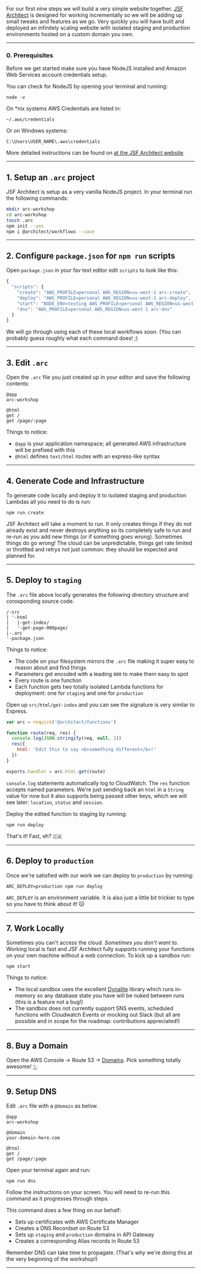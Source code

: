 For our first nine steps we will build a very simple website together. [JSF Architect](https://arc.codes) is designed for working incrementally so we will be adding up small tweaks and features as we go. Very quickly you will have built and deployed an infinitely scaling website with isolated staging and production environments hosted on a custom domain you own. 

---
### 0. Prerequisites

Before we get started make sure you have NodeJS installed and Amazon Web Services account credentials setup.

You can check for NodeJS by opening your terminal and running:

```
node -v
```

On *nix systems AWS Credentials are listed in:

```
~/.aws/credentials
```

Or on Windows systems:

```
C:\Users\USER_NAME\.aws\credentials
```

More detailed instructions can be found on [at the JSF Architect website](https://arc.codes/quickstart/setup).

---
## 1. Setup an `.arc` project

JSF Architect is setup as a very vanilla NodeJS project. In your terminal run the following commands:

```bash
mkdir arc-workshop
cd arc-workshop
touch .arc
npm init --yes
npm i @architect/workflows --save
```

---
## 2. Configure `package.json` for `npm run` scripts

Open `package.json` in your fav text editor edit `scripts` to look like this:

```javascript
{
  "scripts": {
    "create": "AWS_PROFILE=personal AWS_REGION=us-west-1 arc-create",
    "deploy": "AWS_PROFILE=personal AWS_REGION=us-west-1 arc-deploy",
    "start": "NODE_ENV=testing AWS_PROFILE=personal AWS_REGION=us-west-1 arc-sandbox",
    "dns": "AWS_PROFILE=personal AWS_REGION=us-west-1 arc-dns"
  }
}
```

We will go through using each of these local workflows soon. (You can probably guess roughly what each command does! ;)

---
## 3. Edit `.arc` 

Open the `.arc` file you just created up in your editor and save the following contents:

```.arc
@app
arc-workshop

@html
get /
get /page/:page
```

Things to notice:

- `@app` is your application namespace; all generated AWS infrastructure will be prefixed with this
- `@html` defines `text/html` routes with an express-like syntax

---
## 4. Generate Code and Infrastructure

To generate code locally and deploy it to isolated staging and production Lambdas all you need to do is run:

```
npm run create
```

JSF Architect will take a moment to run. It only creates things if they do not already exist and never destroys anything so its completely safe to run and re-run as you add new things (or if something goes wrong). Sometimes things do go wrong! The cloud can be unpredictable, things get rate limited or throttled and retrys not just common: they should be expected and planned for.

---
## 5. Deploy to `staging`

The `.arc` file above locally generates the following directory structure and corosponding source code.

```
/-src
| '-html
|   |-get-index/
|   '-get-page-000page/
|-.arc
'-package.json
```

Things to notice:

- The code on your filesystem mirrors the `.arc` file making it super easy to reason about and find things
- Parameters get encoded with a leading `000` to make them easy to spot
- Every route is one function
- Each function gets two totally isolated Lambda functions for deployment: one for `staging` and one for `production`

Open up `src/html/get-index` and you can see the signature is very similar to Express.

```javascript
var arc = require('@architect/functions')

function route(req, res) {
  console.log(JSON.stringify(req, null, 2))
  res({
    html: 'Edit this to say <b>something different</b>!'
  })
}

exports.handler = arc.html.get(route)
```

`console.log` statements automatically log to CloudWatch. The `res` function accepts named parameters. We're just sending back an `html` in a `String` value for now but it also supports being passed other keys, which we will see later: `location`, `status` and `session`.

Deploy the edited function to staging by running:

```
npm run deploy
```

That's it! Fast, eh? 🇨🇦

---
## 6. Deploy to `production`

Once we're satisfied with our work we can deploy to `production` by running:

```
ARC_DEPLOY=production npm run deploy
```

`ARC_DEPLOY` is an environment variable. It is also just a little bit trickier to type so you have to think about it! 😽


---
## 7. Work Locally

Sometimes you can't access the cloud. _Sometimes you don't want to._ Working local is fast and JSF Architect fully supports running your functions on your own machine without a web connection. To kick up a sandbox run:

```
npm start
```

Things to notice:

- The local sandbox uses the excellent [Dynalite](https://www.npmjs.com/package/dynalite) library which runs in-memory so any database state you have will be nuked between runs (this is a feature not a bug!)
- The sandbox does not currently support SNS events, scheduled functions with Cloudwatch Events or mocking out Slack (but all are possible and in scope for the roadmap: contributions appreciated!)

---
## 8. Buy a Domain

Open the AWS Console &rarr; Route 53 &rarr; [Domains](https://console.aws.amazon.com/route53/home?region=us-east-1#DomainListing:). Pick something totally awesome! [✨](https://✨.to)

---
## 9. Setup DNS

Edit `.arc` file with a `@domain` as below.

```.arc
@app
arc-workshop

@domain
your-domain-here.com

@html
get /
get /page/:page
```

Open your terminal again and run:

```
npm run dns
``` 

Follow the instructions on your screen. You will need to re-run this command as it progresses through steps. 

This command does a few thing on our behalf:

- Sets up certificates with AWS Certificate Manager
- Creates a DNS Recordset on Route 53
- Sets up `staging` and `production` domains in API Gateway
- Creates a corresponding Alias records in Route 53

Remember DNS can take time to propagate. (That's why we're doing this at the very beginning of the workshop!)

---
